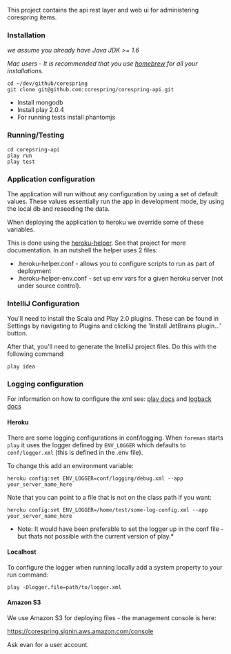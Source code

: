 This project contains the api rest layer and web ui for administering corespring items.

### Installation
*we assume you already have Java JDK >= 1.6*

*Mac users - It is recommended that you use [homebrew](http://mxcl.github.io/homebrew/) for all your installations.*

    cd ~/dev/github/corespring
    git clone git@github.com:corespring/corespring-api.git

* Install mongodb
* Install play 2.0.4
* For running tests install phantomjs


### Running/Testing

    cd corepsring-api
    play run
    play test

### Application configuration

The application will run without any configuration by using a set of default values.
These values essentially run the app in development mode, by using the local db
and reseeding the data.

When deploying the application to heroku we override some of these variables.

This is done using the [heroku-helper](https://github.com/corespring/heroku-helper).
See that project for more documentation. In an nutshell the helper uses 2 files:

* .heroku-helper.conf - allows you to configure scripts to run as part of deployment
* .heroku-helper-env.conf - set up env vars for a given heroku server (not under source control).

### IntelliJ Configuration

You'll need to install the Scala and Play 2.0 plugins. These can be found in Settings by navigating to Plugins and clicking the 'Install JetBrains plugin...' button.

After that, you'll need to generate the IntelliJ project files. Do this with the following command:

    play idea

### Logging configuration

For information on how to configure the xml see: [play docs](http://www.playframework.com/documentation/2.1.1/SettingsLogger)
and [logback docs](http://logback.qos.ch/manual/configuration.html)

#### Heroku

There are some logging configurations in conf/logging. When `foreman` starts `play` it uses the logger
defined by `ENV_LOGGER` which defaults to `conf/logger.xml` (this is defined in the .env file).

To change this add an environment variable:

    heroku config:set ENV_LOGGER=conf/logging/debug.xml --app your_server_name_here

Note that you can point to a file that is not on the class path if you want:

    heroku config:set ENV_LOGGER=/home/test/some-log-config.xml --app your_server_name_here

* Note: It would have been preferable to set the logger up in the conf file - but thats not possible with the current
version of play.*



#### Localhost

To configure the logger when running locally add a system property to your run command:

    play -Dlogger.file=path/to/logger.xml

#### Amazon S3

We use Amazon S3 for deploying files - the management console is here:

https://corespring.signin.aws.amazon.com/console

Ask evan for a user account.

